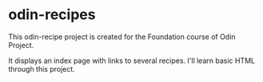 # odin-recipes
<!-- what the current project is and what skills you will have demonstrated once you have completed it. (You can also do this as a self-reflection at the end of the project, which is a good way to review what you have learned.) -->
This odin-recipe project is created for the Foundation course of Odin Project. 

It displays an index page with links to several recipes. I'll learn basic HTML through this project.


